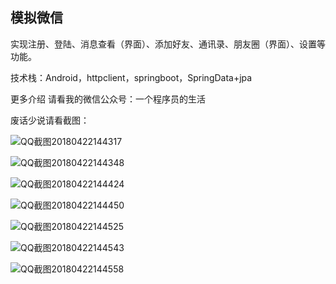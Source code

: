 ## 模拟微信

实现注册、登陆、消息查看（界面）、添加好友、通讯录、朋友圈（界面）、设置等功能。

技术栈：Android，httpclient，springboot，SpringData+jpa

更多介绍 请看我的微信公众号：一个程序员的生活

废话少说请看截图：

![QQ截图20180422144317](img\QQ截图20180422144317.png)

![QQ截图20180422144348](img\QQ截图20180422144348.png)

![QQ截图20180422144424](img\QQ截图20180422144424.png)

![QQ截图20180422144450](img\QQ截图20180422144450.png)

![QQ截图20180422144525](img\QQ截图20180422144525.png)

![QQ截图20180422144543](img\QQ截图20180422144543.png)

![QQ截图20180422144558](img\QQ截图20180422144558.png)